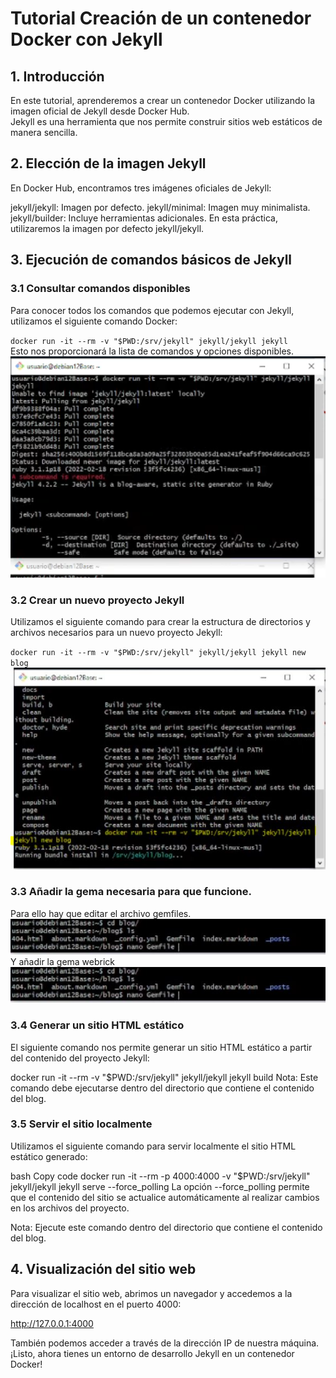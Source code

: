 
# Tutorial Creación de un contenedor Docker con Jekyll
## 1. Introducción
En este tutorial, aprenderemos a crear un contenedor Docker utilizando la imagen oficial de Jekyll desde Docker Hub.   
Jekyll es una herramienta que nos permite construir sitios web estáticos de manera sencilla.

## 2. Elección de la imagen Jekyll
En Docker Hub, encontramos tres imágenes oficiales de Jekyll:

jekyll/jekyll: Imagen por defecto.
jekyll/minimal: Imagen muy minimalista.
jekyll/builder: Incluye herramientas adicionales.
En esta práctica, utilizaremos la imagen por defecto jekyll/jekyll.

## 3. Ejecución de comandos básicos de Jekyll
### 3.1 Consultar comandos disponibles
Para conocer todos los comandos que podemos ejecutar con Jekyll, utilizamos el siguiente comando Docker:   


` docker run -it --rm -v "$PWD:/srv/jekyll" jekyll/jekyll jekyll `    
Esto nos proporcionará la lista de comandos y opciones disponibles.
![](img/DockersJekyll1.jpg)
### 3.2 Crear un nuevo proyecto Jekyll
Utilizamos el siguiente comando para crear la estructura de directorios y archivos necesarios para un nuevo proyecto Jekyll:


` docker run -it --rm -v "$PWD:/srv/jekyll" jekyll/jekyll jekyll new blog `
![](img/DockersJekyll2.jpg)
### 3.3 Añadir la gema necesaria para que funcione.
Para ello hay que editar el archivo gemfiles.   
![](img/DockersJekyll3.jpg)
Y añadir la gema webrick
![](img/DockersJekyll3.jpg)
### 3.4 Generar un sitio HTML estático
El siguiente comando nos permite generar un sitio HTML estático a partir del contenido del proyecto Jekyll:

docker run -it --rm -v "$PWD:/srv/jekyll" jekyll/jekyll jekyll build
Nota: Este comando debe ejecutarse dentro del directorio que contiene el contenido del blog.

### 3.5 Servir el sitio localmente
Utilizamos el siguiente comando para servir localmente el sitio HTML estático generado:

bash
Copy code
docker run -it --rm -p 4000:4000 -v "$PWD:/srv/jekyll" jekyll/jekyll jekyll serve --force_polling
La opción --force_polling permite que el contenido del sitio se actualice automáticamente al realizar cambios en los archivos del proyecto.

Nota: Ejecute este comando dentro del directorio que contiene el contenido del blog.

## 4. Visualización del sitio web
Para visualizar el sitio web, abrimos un navegador y accedemos a la dirección de localhost en el puerto 4000:

http://127.0.0.1:4000

También podemos acceder a través de la dirección IP de nuestra máquina. ¡Listo, ahora tienes un entorno de desarrollo Jekyll en un contenedor Docker!





